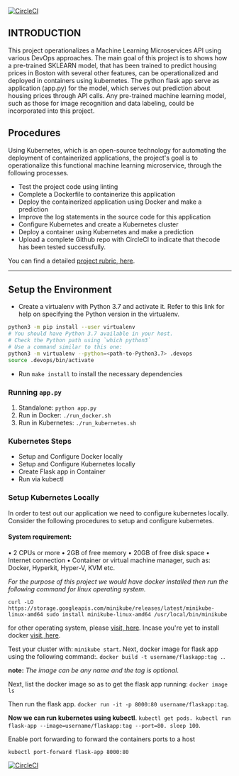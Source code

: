 [![CircleCI](https://dl.circleci.com/status-badge/img/gh/Blessing-AkP/DevOps_Microservices/tree/master.svg?style=svg)](https://dl.circleci.com/status-badge/redirect/gh/Blessing-AkP/DevOps_Microservices/tree/master)

## INTRODUCTION

This project operationalizes a Machine Learning Microservices API using various DevOps approaches.
The main goal of this project is to shows how a pre-trained SKLEARN model, that has been trained to predict housing prices in Boston with several other features, can be operationalized and deployed in containers using kubernetes. The python flask app serve as application (app.py) for the model, which serves out prediction about housing prices through API calls. Any pre-trained machine learning model, such as those for image recognition and data labeling, could be incorporated into this project.


## Procedures

Using Kubernetes, which is an open-source technology for automating the deployment of containerized applications, the project's goal is to operationalize this functional machine learning microservice, through the following processes.
* Test the project code using linting
* Complete a Dockerfile to containerize this application
* Deploy the containerized application using Docker and make a prediction
* Improve the log statements in the source code for this application
* Configure Kubernetes and create a Kubernetes cluster
* Deploy a container using Kubernetes and make a prediction
* Upload a complete Github repo with CircleCI to indicate that thecode has been tested successfully.

You can find a detailed [project rubric, here](https://review.udacity.com/#!/rubrics/2576/view).

---

## Setup the Environment

* Create a virtualenv with Python 3.7 and activate it. Refer to this link for help on specifying the Python version in the virtualenv. 
```bash
python3 -m pip install --user virtualenv
# You should have Python 3.7 available in your host. 
# Check the Python path using `which python3`
# Use a command similar to this one:
python3 -m virtualenv --python=<path-to-Python3.7> .devops
source .devops/bin/activate
```
* Run `make install` to install the necessary dependencies

### Running `app.py`

1. Standalone:  `python app.py`
2. Run in Docker:  `./run_docker.sh`
3. Run in Kubernetes:  `./run_kubernetes.sh`

### Kubernetes Steps

* Setup and Configure Docker locally
* Setup and Configure Kubernetes locally
* Create Flask app in Container
* Run via kubectl

### Setup Kubernetes Locally

In order to test out our application we need to configure kubernetes locally. Consider the following procedures to setup and configure kubernetes.

#### System requirement:

•	2 CPUs or more
•	2GB of free memory
•	20GB of free disk space
•	Internet connection
•	Container or virtual machine manager, such as: Docker, Hyperkit, Hyper-V, KVM etc.

_For the purpose of this project we would have docker installed then run the following command for linux operating system._

`curl -LO https://storage.googleapis.com/minikube/releases/latest/minikube-linux-amd64
sudo install minikube-linux-amd64 /usr/local/bin/minikube`

for other operating system, please [visit, here](https://minikube.sigs.k8s.io/docs/start/).
Incase you're yet to install docker [visit, here](https://docs.docker.com/get-docker/).

Test your cluster with: 
`minikube start`.
Next, docker image for flask app using the following command:.
`docker build -t username/flaskapp:tag .`.

**note:** _The image can be any name and the tag is optional_.

Next, list the docker image so as to get the flask app running:
`docker image ls`

Then run the flask app.
`docker run -it -p 8000:80 username/flaskapp:tag`.

**Now we can run kubernetes using kubectl**.
`kubectl get pods.
kubectl run flask-app --image=username/flaskapp:tag --port=80.
sleep 100`.

Enable port forwarding to forward the containers ports to a host

`kubectl port-forward flask-app 8000:80`



[![CircleCI](https://dl.circleci.com/status-badge/img/gh/Blessing-AkP/DevOps_Microservices/tree/master.svg?style=svg)](https://dl.circleci.com/status-badge/redirect/gh/Blessing-AkP/DevOps_Microservices/tree/master)
